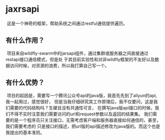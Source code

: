 # jaxrsapi

  这是一个神奇的框架，帮助系统之间通过restful通信提供遍历。
## 有什么作用？
  项目来自wildfly-swarm中的jarsapi组件，通过集群或服务器之间直接通过restapi接口通信模式，但是处
 于其目前实验性和对非wildfly框架的不友好以及数据访问时候，对资源的浪费，所以我打算自己写一个。
## 有什么优势？
  项目的起因是，需要写一个腾讯公众号api的java版，我首先先到了aliyun的api,我一起用过，感觉很好，
 但是当我仔细研究其工作原理后，我不仅要问，这是我们需要的代码结构吗？生硬且没有共通性可言，
 在撰写java版api接口的时候，我们不得不实时注意我们需要访问的url和request参数以及返回的结果集。
 我们需要的是一个程序员只关注接口，无需考虑客户端和服务器直接如何通信的，甚至，我们需要考虑的
 只是接口的描述，把url版的api描述修改为java版的。而这个也是我提出的基本准则。
